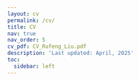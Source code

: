 ```yaml
---
layout: cv
permalink: /cv/
title: CV
nav: true
nav_order: 5
cv_pdf: CV_Rufeng_Liu.pdf
description: 'Last updated: April, 2025'
toc:
  sidebar: left
---
```

